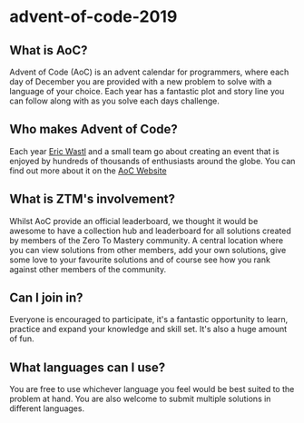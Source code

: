 # advent-of-code-2019

## What is AoC?

Advent of Code (AoC) is an advent calendar for programmers, where each day of December you are provided with a new problem to solve with a language of your choice. Each year has a fantastic plot and story line you can follow along with as you solve each days challenge.

## Who makes Advent of Code?

Each year [Eric Wastl](https://was.tl/) and a small team go about creating an event that is enjoyed by hundreds of thousands of enthusiasts around the globe. You can find out more about it on the [AoC Website](https://adventofcode.com/about)

## What is ZTM's involvement?

Whilst AoC provide an official leaderboard, we thought it would be awesome to have a collection hub and leaderboard for all solutions created by members of the Zero To Mastery community. A central location where you can view solutions from other members, add your own solutions, give some love to your favourite solutions and of course see how you rank against other members of the community.

## Can I join in?

Everyone is encouraged to participate, it's a fantastic opportunity to learn, practice and expand your knowledge and skill set. It's also a huge amount of fun.

## What languages can I use?

You are free to use whichever language you feel would be best suited to the problem at hand. You are also welcome to submit multiple solutions in different languages.
